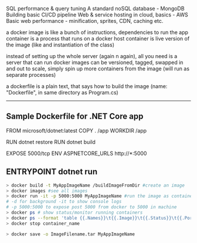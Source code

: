SQL performance & query tuning
A standard noSQL database - MongoDB
Building basic CI/CD pipeline
Web & service hosting in cloud, basics - AWS
Basic web performance - minification, sprites, CDN, caching etc.

a docker image is like a bunch of instructions, dependencies to run the app
container is a process that runs on a docker host
container is live version of the image (like and instantiation of the class)

instead of setting up the whole server (again n again), all you need is a server that can run docker
images can be versioned, tagged, swapped in and out
to scale, simply spin up more containers from the image (will run as separate processes)

a dockerfile is a plain text, that says how to build the image (name: "Dockerfile", in same directory as Program.cs)

------------------------------------------
Sample Dockerfile for .NET Core app
------------------------------------------
FROM microsoft/dotnet:latest
COPY . /app
WORKDIR /app

RUN dotnet restore
RUN dotnet build

EXPOSE 5000/tcp
ENV ASPNETCORE_URLS http://*:5000

ENTRYPOINT dotnet run
------------------------------------------

```bash
> docker build -t MyAppImageName /buildImageFromDir #create an image
> docker images #see all images
> docker run -it -p 5000:5000 MyAppImageName #run the image as container 
# -d for background -it to show console logs 
# -p 5000:5000 to expose post 5000 from docker to 5000 in machine
> docker ps # show status/monitor running containers
> docker ps --format 'table {{.Names}}\t{{.Image}}\t{{.Status}}\t{{.Ports}}' # formatted
> docker stop container_name

> docker save -o ImageFilename.tar MyAppImageName
```
